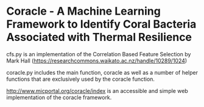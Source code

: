 # Coracle - A Machine Learning Framework to Identify Coral Bacteria Associated with Thermal Resilience 

cfs.py is an implementation of the Correlation Based Feature Selection by Mark Hall (https://researchcommons.waikato.ac.nz/handle/10289/1024)

coracle.py includes the main function, coracle as well as a number of helper functions that are exclusively used by the coracle function.

http://www.micportal.org/coracle/index is an accessible and simple web implementation of the coracle framework.
